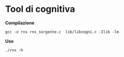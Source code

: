 # Tool di cognitiva
**Compilazione**

`gcc -o rns rns_sorgente.c  lib/libcogni.c -Ilib -lm`

**Uso**

`./rns -h`
